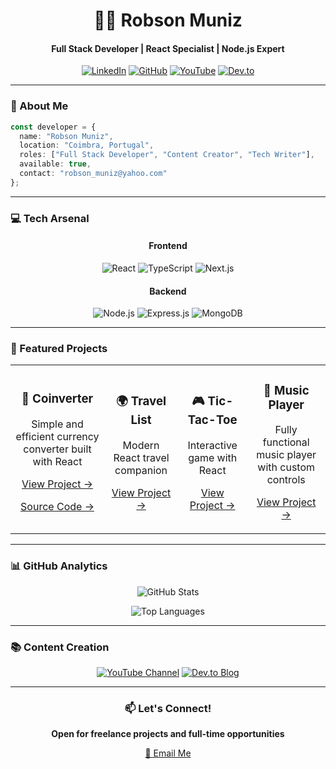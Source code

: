 <div align="center">
  
# 👨‍💻 Robson Muniz

#### Full Stack Developer | React Specialist | Node.js Expert

[![LinkedIn](https://img.shields.io/badge/LinkedIn-0077B5?style=for-the-badge&logo=linkedin&logoColor=white)](https://linkedin.com/in/robsonmuniz)
[![GitHub](https://img.shields.io/badge/GitHub-181717?style=for-the-badge&logo=github&logoColor=white)](https://github.com/robson-muniz)
[![YouTube](https://img.shields.io/badge/YouTube-FF0000?style=for-the-badge&logo=youtube&logoColor=white)](https://www.youtube.com/@DevMadeEasy)
[![Dev.to](https://img.shields.io/badge/dev.to-0A0A0A?style=for-the-badge&logo=dev.to&logoColor=white)](https://dev.to/robsonmuniz16)

</div>

---

### 🎯 About Me

```typescript
const developer = {
  name: "Robson Muniz",
  location: "Coimbra, Portugal",
  roles: ["Full Stack Developer", "Content Creator", "Tech Writer"],
  available: true,
  contact: "robson_muniz@yahoo.com"
};
```

---

### 💻 Tech Arsenal

<div align="center">

#### Frontend
![React](https://img.shields.io/badge/React-20232A?style=for-the-badge&logo=react&logoColor=61DAFB)
![TypeScript](https://img.shields.io/badge/TypeScript-3178C6?style=for-the-badge&logo=typescript&logoColor=white)
![Next.js](https://img.shields.io/badge/Next.js-000000?style=for-the-badge&logo=next.js&logoColor=white)

#### Backend
![Node.js](https://img.shields.io/badge/Node.js-339933?style=for-the-badge&logo=node.js&logoColor=white)
![Express.js](https://img.shields.io/badge/Express-000000?style=for-the-badge&logo=express&logoColor=white)
![MongoDB](https://img.shields.io/badge/MongoDB-47A248?style=for-the-badge&logo=mongodb&logoColor=white)

</div>

---

### 🚀 Featured Projects

<div align="center">

<table>
  <tr>
    <td align="center">
      <h3>💱 Coinverter</h3>
      <p>Simple and efficient currency converter built with React</p>
      <p><a href="https://coinverter.pt/">View Project →</a></p>
      <p><a href="https://github.com/robson-muniz/coinverter">Source Code →</a></p>
    </td>
    <td align="center">
      <h3>🌍 Travel List</h3>
      <p>Modern React travel companion</p>
      <p><a href="https://github.com/robson-muniz/travel-list">View Project →</a></p>
    </td>
    <td align="center">
      <h3>🎮 Tic-Tac-Toe</h3>
      <p>Interactive game with React</p>
      <p><a href="https://github.com/robson-muniz/tic-tac-toe-reactJS">View Project →</a></p>
    </td>
    <td align="center">
      <h3>🎵 Music Player</h3>
      <p>Fully functional music player with custom controls</p>
      <p><a href="https://github.com/robson-muniz/music_player">View Project →</a></p>
    </td>
  </tr>
</table>

</div>

---


### 📊 GitHub Analytics

<div align="center">
  
![GitHub Stats](https://github-readme-stats.vercel.app/api?username=robson-muniz&show_icons=true&theme=tokyonight)

![Top Languages](https://github-readme-stats.vercel.app/api/top-langs/?username=robson-muniz&layout=compact&theme=tokyonight)

</div>

---

### 📚 Content Creation

<div align="center">

[![YouTube Channel](https://img.shields.io/badge/YouTube-@DevMadeEasy-red?style=for-the-badge&logo=youtube)](https://www.youtube.com/@DevMadeEasy)
[![Dev.to Blog](https://img.shields.io/badge/dev.to-@robsonmuniz16-black?style=for-the-badge&logo=dev.to)](https://dev.to/robsonmuniz16)

</div>

---

<div align="center">

### 📫 Let's Connect!

**Open for freelance projects and full-time opportunities**

[📧 Email Me](mailto:robson_muniz@yahoo.com)

</div>
